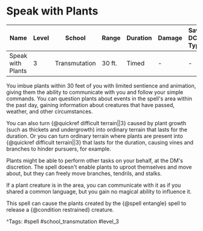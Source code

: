 # Speak with Plants

| Name | Level | School | Range | Duration | Damage | Save DC & Type |
|------|-------|--------|-------|----------|--------|----------------|
| Speak with Plants | 3 | Transmutation | 30 ft. | Timed | - | - |

You imbue plants within 30 feet of you with limited sentience and animation, giving them the ability to communicate with you and follow your simple commands. You can question plants about events in the spell's area within the past day, gaining information about creatures that have passed, weather, and other circumstances.

You can also turn {@quickref difficult terrain||3} caused by plant growth (such as thickets and undergrowth) into ordinary terrain that lasts for the duration. Or you can turn ordinary terrain where plants are present into {@quickref difficult terrain||3} that lasts for the duration, causing vines and branches to hinder pursuers, for example.

Plants might be able to perform other tasks on your behalf, at the DM's discretion. The spell doesn't enable plants to uproot themselves and move about, but they can freely move branches, tendrils, and stalks.

If a plant creature is in the area, you can communicate with it as if you shared a common language, but you gain no magical ability to influence it.

This spell can cause the plants created by the {@spell entangle} spell to release a {@condition restrained} creature.

^Tags: #spell #school_transmutation #level_3